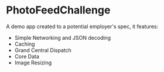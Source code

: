 PhotoFeedChallenge
==================

A demo app created to a potential employer's spec, it features:

- Simple Networking and JSON decoding
- Caching
- Grand Central Dispatch
- Core Data
- Image Resizing
